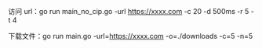 访问 url：go run main_no_cip.go -url https://xxxx.com -c 20 -d 500ms -r 5 -t 4

下载文件：go run main.go -url=https://xxxx.com -o=./downloads -c=5 -n=5
